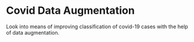 # Covid Data Augmentation
Look into means of improving classification of covid-19 cases with the help of data augmentation. 
